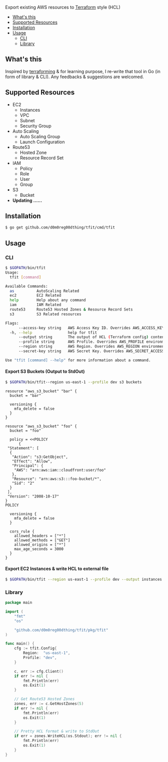 Export existing AWS resources to [Terraform](https://terraform.io/) style (HCL)

- [What's this](#whats-this)
- [Supported Resources](#supported-resources)
- [Installation](#installation)
- [Usage](#usage)
  -  [CLI](#cli)
  -  [Library](#library)

## What's this
Inspired by [terraforming](https://terraforming.dtan4.net) & for learning purpose, I re-write that tool in Go (in form of library & CLI). Any feedbacks & suggestions are welcomed.

## Supported Resources
* EC2
  * Instances
  * VPC
  * Subnet
  * Security Group
* Auto Scaling
  * Auto Scaling Group
  * Launch Configuration
* Route53
  * Hosted Zone
  * Resource Record Set
* IAM
  * Policy
  * Role
  * User
  * Group
* S3
  * Bucket
* **Updating ......**

## Installation
```bash
$ go get github.com/d0m0reg00dthing/tfit/cmd/tfit
```
## Usage
### CLI
```bash
$ $GOPATH/bin/tfit
Usage:
  tfit [command]

Available Commands:
  as          AutoScaling Related
  ec2         EC2 Related
  help        Help about any command
  iam         IAM Related
  route53     Route53 Hosted Zones & Resource Record Sets
  s3          S3 Related resources

Flags:
      --access-key string   AWS Access Key ID. Overrides AWS_ACCESS_KEY_ID environment variable
  -h, --help                help for tfit
      --output string       The output of HCL (Terraform config) contents (Default to StdOut)
      --profile string      AWS Profile. Overrides AWS_PROFILE environment variable
      --region string       AWS Region. Overrides AWS_REGION environment variable
      --secret-key string   AWS Secret Key. Overrides AWS_SECRET_ACCESS_KEY environment variable

Use "tfit [command] --help" for more information about a command.
```

#### Export S3 Buckets (Output to StdOut)
```bash
$ $GOPATH/bin/tfit--region us-east-1 --profile dev s3 buckets
```

```hcl
resource "aws_s3_bucket" "bar" {
  bucket = "bar"

  versioning {
    mfa_delete = false
  }
}

resource "aws_s3_bucket" "foo" {
  bucket = "foo"

  policy = <<POLICY
      {
 "Statement": [
  {
   "Action": "s3:GetObject",
   "Effect": "Allow",
   "Principal": {
    "AWS": "arn:aws:iam::cloudfront:user/foo"
   },
   "Resource": "arn:aws:s3:::foo-bucket/*",
   "Sid": "2"
  }
 ],
 "Version": "2008-10-17"
}
POLICY

  versioning {
    mfa_delete = false
  }

  cors_rule {
    allowed_headers = ["*"]
    allowed_methods = ["GET"]
    allowed_origins = ["*"]
    max_age_seconds = 3000
  }
}
```

#### Export EC2 Instances & write HCL to external file
```bash
$ $GOPATH/bin/tfit --region us-east-1 --profile dev --output instances.tf ec2 instances
```

### Library
```go
package main

import (
	"fmt"
	"os"

	"github.com/d0m0reg00dthing/tfit/pkg/tfit"
)

func main() {
	cfg := tfit.Config{
		Region:  "us-east-1",
		Profile: "dev",
	}

	c, err := cfg.Client()
	if err != nil {
		fmt.Println(err)
		os.Exit(1)
	}

	// Get Route53 Hosted Zones
	zones, err := c.GetHostZones(5)
	if err != nil {
		fmt.Println(err)
		os.Exit(1)
	}

	// Pretty HCL format & write to StdOut
	if err = zones.WriteHCL(os.Stdout); err != nil {
		fmt.Println(err)
		os.Exit(1)
	}
}
```
